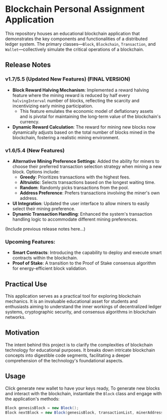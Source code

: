 # Blockchain Personal Assignment Application

This repository houses an educational blockchain application that demonstrates the key components and functionalities of a distributed ledger system. The primary classes—`Block`, `Blockchain`, `Transaction`, and `Wallet`—collectively simulate the critical operations of a blockchain.

## Release Notes

### v1.7/5.5 (Updated New Features) (FINAL VERSION)
- **Block Reward Halving Mechanism**: Implemented a reward halving feature where the mining reward is reduced by half every `halvingInterval` number of blocks, reflecting the scarcity and incentivizing early mining participation.
  - This feature emulates the economic model of deflationary assets and is pivotal for maintaining the long-term value of the blockchain's currency.
- **Dynamic Reward Calculation**: The reward for mining new blocks now dynamically adjusts based on the total number of blocks mined in the blockchain, fostering a realistic mining environment.

### v1.6/5.4 (New Features)
- **Alternative Mining Preference Settings**: Added the ability for miners to choose their preferred transaction selection strategy when mining a new block. Options include:
  - **Greedy**: Prioritizes transactions with the highest fees.
  - **Altruistic**: Selects transactions based on the longest waiting time.
  - **Random**: Randomly picks transactions from the pool.
  - **Address Preference**: Prefers transactions involving the miner's own address.
- **UI Integration**: Updated the user interface to allow miners to easily select their mining preference.
- **Dynamic Transaction Handling**: Enhanced the system's transaction handling logic to accommodate different mining preferences.

(Include previous release notes here...)

### Upcoming Features:
- **Smart Contracts**: Introducing the capability to deploy and execute smart contracts within the blockchain.
- **Proof of Stake**: A transition to the Proof of Stake consensus algorithm for energy-efficient block validation.

## Practical Use
This application serves as a practical tool for exploring blockchain mechanics. It is an invaluable educational asset for students and enthusiasts aiming to understand the inner workings of decentralized ledger systems, cryptographic security, and consensus algorithms in blockchain networks.

## Motivation
The intent behind this project is to clarify the complexities of blockchain technology for educational purposes. It breaks down intricate blockchain concepts into digestible code segments, facilitating a deeper comprehension of the technology's foundational aspects.

## Usage
Click generate new wallet to have your keys ready, To generate new blocks and interact with the blockchain, instantiate the `Block` class and engage with the application's methods:
```csharp
Block genesisBlock = new Block();
Block nextBlock = new Block(genesisBlock, transactionList, minerAddress, difficulty);


 

